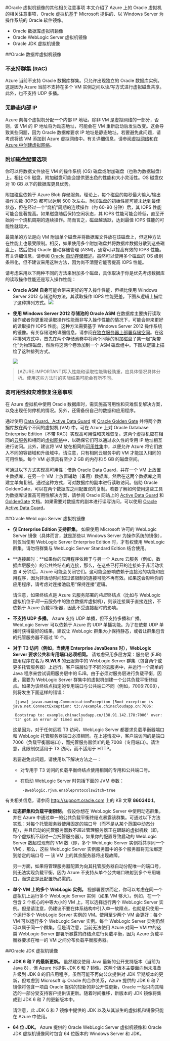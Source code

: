 <properties pageTitle="Oracle 虚拟机镜像的其他相关注意事项" description="在 Windows Azure 中部署 Oracle 虚拟机之前了解其他注意事项。" services="virtual-machines" authors="bbenz" documentationCenter=""/>
<tags ms.service="virtual-machines"  ms.date="06/22/2015" wacn.date="08/29/2015" />
#Oracle 虚拟机镜像的其他相关注意事项
本文介绍了 Azure 上的 Oracle 虚拟机的相关注意事项，Oracle 虚拟机基于 Microsoft 提供的、以 Windows Server 为操作系统的 Oracle 软件镜像。

-  Oracle 数据库虚拟机镜像
-  Oracle WebLogic Server 虚拟机镜像
-  Oracle JDK 虚拟机镜像

##Oracle 数据库虚拟机镜像
### 不支持群集 (RAC)

Azure 当前不支持 Oracle 数据库群集。只允许出现独立的 Oracle 数据库实例。这是因为 Azure 当前不支持在多个 VM 实例之间以读/写方式进行虚拟磁盘共享。此外，也不支持 UDP 多播。

### 无静态内部 IP

Azure 向每个虚拟机分配一个内部 IP 地址。除非 VM 是虚拟网络的一部分，否则，该 VM 的 IP 地址将为动态地址，可能会在 VM 重新启动后发生改变。这会导致某些问题，因为 Oracle 数据库要求 IP 地址是静态地址。若要避免此问题，请考虑将该 VM 添加到 Azure 虚拟网络中。有关详细信息，请参阅[虚拟网络](http://www.windowsazure.cn/home/features/networking/)和[在 Azure 中创建虚拟网络](/documentation/articles/create-virtual-network)。

### 附加磁盘配置选项

你可以将数据文件放在 VM 的操作系统 (OS) 磁盘或附加磁盘（也称为数据磁盘）上。相比 OS 磁盘，附加磁盘可能会提供更出色的性能和大小灵活性。OS 磁盘仅对 10 GB 以下的数据库更具优势。

附加磁盘依赖于 Azure Blob 存储服务。理论上，每个磁盘的每秒最大输入/输出操作次数 (IOPS) 都可以达到 500 次左右。附加磁盘的初始性能可能未达到最佳状态，但在经过一个“烧机”周期的连续操作（约 60-90 分钟）后，其 IOPS 性能可能会显著提高。如果磁盘随后保持空闲状态，其 IOPS 性能可能会降低，直至开始另一个烧机周期的连续操作。简而言之，磁盘越活跃，达到最佳 IOPS 性能的可能性就越大。

最简单的方法是向 VM 附加单个磁盘并将数据库文件放在该磁盘上，但这种方法在性能上也最受限制。相反，如果使用多个附加磁盘并将数据库数据分散到这些磁盘上，然后使用 Oracle 自动存储管理 (ASM)，通常可以提高有效的 IOPS 性能。有关详细信息，请参阅 [Oracle 自动存储概述](http://www.oracle.com/technetwork/database/index-100339.html)。虽然可以使用多个磁盘的 OS 级别条带化，但不建议采用这种方法，因为尚不清楚它能否提高 IOPS 性能。

请考虑采用以下两种不同的方法来附加多个磁盘，具体取决于你是优先考虑数据库的读取操作性能还是写入操作性能：

- **Oracle ASM 自身**可能会带来更好的写入操作性能，但相比使用 Windows Server 2012 存储池的方法，其读取操作 IOPS 性能更差。下图从逻辑上描绘了这种排列方式。![](./media/virtual-machines-miscellaneous-considerations-oracle-virtual-machine-images/image2.png)

- **使用 Windows Server 2012 存储池的 Oracle ASM** 在数据库主要执行读取操作或者你更重视读取操作性能而非写入操作性能的情况下，可能会带来更好的读取操作 IOPS 性能。这种方法需要基于 Windows Server 2012 操作系统的镜像。有关存储池的详细信息，请参阅[在独立服务器上部署存储空间](http://technet.microsoft.com/zh-cn/library/jj822938.aspx)。在这种排列方式中，首先在两个存储池卷中将两个同等的附加磁盘子集一起“条带化”为物理磁盘，然后将这两个卷添加到一个 ASM 磁盘组中。下图从逻辑上描绘了这种排列方式。

	![](./media/virtual-machines-miscellaneous-considerations-oracle-virtual-machine-images/image3.png)

>[AZURE.IMPORTANT]写入性能和读取性能孰轻孰重，应具体情况具体分析。使用这些方法时的实际结果可能会有所不同。

### 高可用性和灾难恢复注意事项

在 Azure 虚拟机中使用 Oracle 数据库时，需实施高可用性和灾难恢复解决方案，以免出现任何停机的情况。另外，还需备份自己的数据和应用程序。

通过使用 [Data Guard、Active Data Guard](http://www.oracle.com/technetwork/articles/oem/dataguardoverview-083155.html) 或 [Oracle Golden Gate](http://www.oracle.com/technetwork/middleware/goldengate) 并将两个数据库放在两个不同的虚拟机 (VM) 中，可在 Azure 上对 Oracle Database Enterprise Edition（不带 RAC）实现高可用性和灾难恢复。这两个虚拟机应在相同的[云服务](/documentation/articles/cloud-services-connect-virtual-machine)和相同的[虚拟网络](http://www.windowsazure.cn/home/features/networking/)中，以确保它们可以通过永久性的专用 IP 地址相互进行访问。此外，建议将 VM 放在相同的[可用性集](/documentation/articles/manage-availability-virtual-machines)中，以便允许 Azure 将它们放入不同的容错域和升级域中。请注意，只有相同云服务中的 VM 才能加入相同的可用性集。每个 VM 必须具有至少 2 GB 的内存和 5 GB 的磁盘空间。

可通过以下方式实现高可用性：借助 Oracle Data Guard，并在一个 VM 上放置主数据库，在另一个 VM 上放置辅助（备用）数据库，然后在这两个数据库之间建立单向复制。通过这种方式，可对数据库的副本进行读取访问。借助 Oracle GoldenGate，可以在两个数据库之间配置双向复制。若要了解如何使用这些工具为数据库设置高可用性解决方案，请参阅 Oracle 网站上的 [Active Data Guard](http://www.oracle.com/technetwork/database/features/availability/data-guard-documentation-152848.html) 和 [GoldenGate](http://docs.oracle.com/goldengate/1212/gg-winux/index.html) 文档。如果需要对数据库的副本进行读写访问，可以使用 [Oracle Active Data Guard](http://www.oracle.com/uk/products/database/options/active-data-guard/overview/index.html)。

##Oracle WebLogic Server 虚拟机镜像

-  **仅 Enterprise Edition 支持群集。** 如果使用 Microsoft 许可的 WebLogic Server 镜像（具体而言，就是那些以 Windows Server 为操作系统的镜像），则仅当使用 WebLogic Server Enterprise Edition 时，才有权使用 WebLogic 群集。请勿将群集与 WebLogic Server Standard Edition 结合使用。

-  **连接超时：**如果你的应用程序依赖于与另一个 Azure 云服务（例如，数据库层服务）的公共终结点的连接，那么，在这些已打开的连接处于非活动状态 4 分钟后，Azure 可能会关闭它们。这可能会影响依赖于连接池的功能和应用程序，因为非活动时间超过该限制的连接可能不再有效。如果这会影响你的应用程序，请考虑对连接池启用“保持连接”逻辑。

	请注意，如果终结点是 Azure 云服务部署的*内部*终结点（比如与 WebLogic 虚拟机位于*同一*云服务中的独立数据库虚拟机），则该连接属于直接连接，不依赖于 Azure 负载平衡器，因此不受连接超时的影响。

-  **不支持 UDP 多播。** Azure 支持 UDP 单播，但不支持多播和广播。WebLogic Server 可以依赖于 Azure 的 UDP 单播功能。为了在依赖 UDP 单播时获得最好的结果，建议让 WebLogic 群集大小保持静态，或者让群集包含的托管服务器不超过 10 个。

-  **对于 T3 访问（例如，当使用 Enterprise JavaBeans 时），WebLogic Server 要求公共和专用端口必须相同。** 请考虑采用多层方案：服务层 (EJB) 应用程序在名为 **SLWLS** 的云服务中的 WebLogic Server 群集（包含两个或更多托管服务器）上运行。客户端层位于不同的云服务中，并运行一个简单的 Java 程序来尝试调用服务层中的 EJB。由于必须对服务层进行负载平衡，因此，需要为 WebLogic Server 群集中的虚拟机创建一个公共负载平衡终结点。如果为该终结点指定的专用端口与公共端口不同（例如，7006:7008），则将发生下面这样的错误：

		[java] javax.naming.CommunicationException [Root exception is java.net.ConnectException: t3://example.chinacloudapp.cn:7006:

		Bootstrap to: example.chinacloudapp.cn/138.91.142.178:7006' over: 't3' got an error or timed out]

	这是因为，对于任何远程 T3 访问，WebLogic Server 都要求负载平衡器端口和 WebLogic 托管服务器端口必须相同。在上述情况中，客户端访问的是端口 7006（负载平衡器端口），而托管服务器侦听的是 7008（专用端口）。请注意，此限制仅适用于 T3 访问，而不适用于 HTTP。

	若要避免此问题，请使用以下解决方法之一：

	-  对专用于 T3 访问的负载平衡终结点使用相同的专用和公共端口号。

	-  在启动 WebLogic Server 时包括下面的 JVM 参数：

			-Dweblogic.rjvm.enableprotocolswitch=true

有关相关信息，请参阅 <http://support.oracle.com> 上的 KB 文章 **860340.1**。

-  **动态群集和负载平衡限制。** 假设你想在 WebLogic Server 中使用动态群集，并在 Azure 中通过单一的公共负载平衡终结点暴露该群集。可通过以下方法实现：对每个托管服务器使用固定的端口号（而不是从某个范围中动态分配），并且启动的托管服务器数不超过管理服务器正在跟踪的虚拟机数（即，每个虚拟机不超过一台托管服务器）。如果你的配置导致启动的 WebLogic Server 数超过现有的 VM 数（即，多个 WebLogic Server 实例将共享同一个 VM），那么，这些 WebLogic Server 实例服务器中的多个服务器将无法绑定到给定的端口号 — 该 VM 上的其余服务器将出现故障。 

	另一方面，如果将管理服务器配置为向其托管服务器自动分配唯一的端口号，则无法实现负载平衡，因为 Azure 不支持从单个公共端口映射到多个专用端口，而这正是此配置所必需的。

-  **单个 VM 上的多个 WebLogic 实例。** 视部署要求而定，你可以考虑在同一个虚拟机上运行多个 WebLogic Server 实例（如果 VM 够大）。例如，在一个包含 2 个核心的中等大小的 VM 上，可以选择运行两个 WebLogic Server 实例。但是请注意，仍建议不要在体系结构中引入单一故障点，也就是只使用一个运行多个 WebLogic Server 实例的 VM。使用至少两个 VM 会更好：每个 VM 可以运行多个 WebLogic Server 实例。每个 WebLogic Server 实例仍然可以属于同一个群集。但是请注意，当前无法使用 Azure 对同一 VM 中的这类 WebLogic Server 部署所暴露的终结点进行负载平衡，因为 Azure 负载平衡器要求在唯一的 VM 之间分布负载平衡服务器。

##Oracle JDK 虚拟机镜像

-  **JDK 6 和 7 的最新更新。** 虽然建议使用 Java 最新的公开支持版本（当前为 Java 8），但 Azure 也提供 JDK 6 和 7 镜像。这两个版本主要面向尚未准备升级到 JDK 8 的旧应用程序。虽然可能不再向公众提供对 JDK 早期版本的更新，但考虑到 Microsoft 与 Oracle 的合作关系，Azure 提供的 JDK 6 和 7 镜像将包含一项由 Oracle 提供的较新的非公开性更新，Oracle 一般只向其精选的一部分受支持客户提供该更新。随着时间推移，新版本的 JDK 镜像将集成到 JDK 6 和 7 的更新版本中。

	请注意，此 JDK 6 和 7 镜像中提供的 JDK 以及从其派生的虚拟机和镜像只能在 Azure 中使用。

-  **64 位 JDK。** Azure 提供的 Oracle WebLogic Server 虚拟机镜像和 Oracle JDK 虚拟机镜像同时包含 64 位版本的 Windows Server 和 JDK。

<!---HONumber=67-->